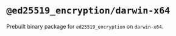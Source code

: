 # `@ed25519_encryption/darwin-x64`

Prebuilt binary package for `ed25519_encryption` on `darwin-x64`.
